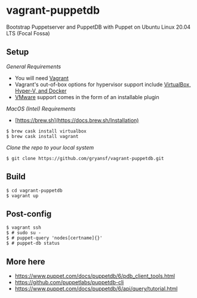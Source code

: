 # vagrant-puppetdb
Bootstrap Puppetserver and PuppetDB with Puppet on Ubuntu Linux 20.04 LTS (Focal Fossa)

Setup
-----
*General Requirements*
- You will need [Vagrant](https://developer.hashicorp.com/vagrant/docs/installation)
- Vagrant's out-of-box options for hypervisor support include [VirtualBox, Hyper-V, and Docker](https://developer.hashicorp.com/vagrant/docs/providers) 
- [VMware](https://developer.hashicorp.com/vagrant/docs/providers/vmware/vagrant-vmware-utility) support comes in the form of an installable plugin

*MacOS (Intel) Requirements*
- [https://brew.sh](https://docs.brew.sh/Installation)
```
$ brew cask install virtualbox
$ brew cask install vagrant
```
*Clone the repo to your local system*
```
$ git clone https://github.com/gryansf/vagrant-puppetdb.git
```

Build
-------
```
$ cd vagrant-puppetdb
$ vagrant up
```

Post-config
-----------------
```
$ vagrant ssh
$ # sudo su -
$ # puppet-query 'nodes[certname]{}'
$ # puppet-db status
```

More here
---------
- https://www.puppet.com/docs/puppetdb/6/pdb_client_tools.html
- https://github.com/puppetlabs/puppetdb-cli
- https://www.puppet.com/docs/puppetdb/6/api/query/tutorial.html

